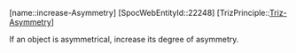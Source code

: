 ﻿---
type: TrizPrincipleSub
aliases:
- increase-Asymmetry
license: CC BY-SA 4.0
copyright: https://github.com/SpocWeb
IsDeleted: false
IsReadOnly: false
Confidential: public
tags: 
- Triz/Principle/Sub
---
[name::increase-Asymmetry]
[SpocWebEntityId::22248]
[TrizPrinciple::[Triz-Asymmetry](tech/Triz/Principle/Triz-Asymmetry.md)]

If an object is asymmetrical, increase its degree of asymmetry.
